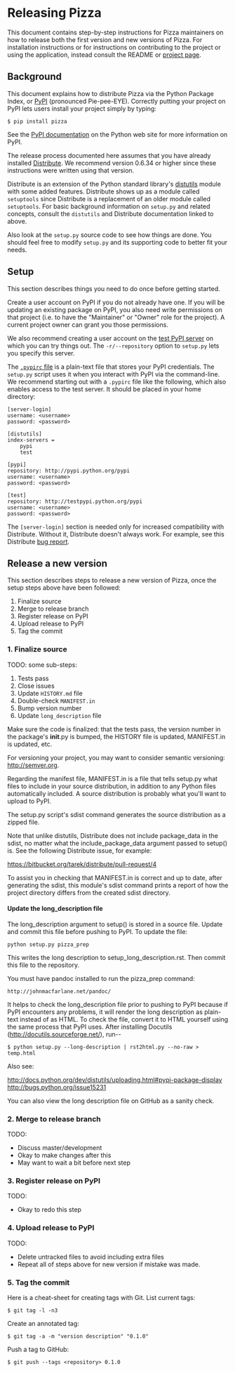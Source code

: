 Releasing Pizza
===============

This document contains step-by-step instructions for Pizza maintainers on
how to release both the first version and new versions of Pizza.
For installation instructions or for instructions on contributing to the
project or using the application, instead consult the README or
[project page](https://github.com/cjerdonek/groome-python-expected).


Background
----------

This document explains how to distribute Pizza via the Python Package Index,
or [PyPI](http://pypi.python.org/pypi) (pronounced Pie-pee-EYE).  Correctly
putting your project on PyPI lets users install your project simply by typing:

    $ pip install pizza

See the [PyPI documentation](http://docs.python.org/distutils/packageindex.html)
on the Python web site for more information on PyPI.

The release process documented here assumes that you have already installed
[Distribute](http://pypi.python.org/pypi/distribute).  We recommend version
0.6.34 or higher since these instructions were written using that version.

Distribute is an extension of the Python standard library's
[distutils](http://docs.python.org/distutils/index.html) module with
some added features.  Distribute shows up as a module called `setuptools`
since Distribute is a replacement of an older module called `setuptools`.
For basic background information on `setup.py` and related concepts,
consult the `distutils` and Distribute documentation linked to above.

Also look at the `setup.py` source code to see how things are done.  You
should feel free to modify `setup.py` and its supporting code to better fit
your needs.


Setup
-----

This section describes things you need to do once before getting started.

Create a user account on PyPI if you do not already have one.  If you will
be updating an existing package on PyPI, you also need write permissions
on that project (i.e. to have the "Maintainer" or "Owner" role for the
project).  A current project owner can grant you those permissions.

We also recommend creating a user account on the
[test PyPI server](http://testpypi.python.org/pypi) on which you can
try things out.  The `-r/--repository` option to `setup.py` lets you
specify this server.

The [`.pypirc` file](http://docs.python.org/dev/distutils/packageindex.html#the-pypirc-file)
is a plain-text file that stores your PyPI credentials.  The `setup.py`
script uses it when you interact with PyPI via the command-line.  We recommend
starting out with a `.pypirc` file like the following, which also enables
access to the test server.  It should be placed in your home directory:

    [server-login]
    username: <username>
    password: <password>

    [distutils]
    index-servers =
        pypi
        test

    [pypi]
    repository: http://pypi.python.org/pypi
    username: <username>
    password: <password>

    [test]
    repository: http://testpypi.python.org/pypi
    username: <username>
    password: <password>

The `[server-login]` section is needed only for increased compatibility
with Distribute.  Without it, Distribute doesn't always work. For example,
see this Distribute [bug report](https://bitbucket.org/tarek/distribute/issue/346/upload-fails-without-server-login-but).


Release a new version
---------------------

This section describes steps to release a new version of Pizza, once the
setup steps above have been followed:

1. Finalize source
2. Merge to release branch
3. Register release on PyPI
4. Upload release to PyPI
5. Tag the commit


### 1. Finalize source

TODO: some sub-steps:

1. Tests pass
2. Close issues
3. Update `HISTORY.md` file
4. Double-check `MANIFEST.in`
5. Bump version number
6. Update `long_description` file

Make sure the code is finalized: that the tests pass, the version number
in the package's __init__.py is bumped, the HISTORY file is updated,
MANIFEST.in is updated, etc.

For versioning your project, you may want to consider semantic versioning:
http://semver.org.

Regarding the manifest file, MANIFEST.in is a file that tells setup.py
what files to include in your source distribution, in addition to any
Python files automatically included.  A source distribution is probably what you'll want
to upload to PyPI.

The
setup.py script's sdist command generates the source distribution as a
zipped file.

Note that unlike
distutils, Distribute does not include package_data in the sdist, no matter
what the include_package_data argument passed to setup() is.  See the
following Distribute issue, for example:

https://bitbucket.org/tarek/distribute/pull-request/4

To assist you in checking that MANIFEST.in is correct and up to date, after
generating the sdist, this module's sdist command prints a report of how
the project directory differs from the created sdist directory.


#### Update the long_description file

The long_description argument to setup() is stored in a source file.
Update and commit this file before pushing to PyPI.  To update the file:

    python setup.py pizza_prep

This writes the long description to setup_long_description.rst.  Then commit
this file to the repository.

You must have pandoc installed to run the pizza_prep command:

    http://johnmacfarlane.net/pandoc/

It helps to check the long_description file prior to pushing to PyPI because
if PyPI encounters any problems, it will render the long description as
plain-text instead of as HTML.  To check the file, convert it to HTML yourself
using the same process that PyPI uses.  After installing Docutils
(http://docutils.sourceforge.net/), run--

    $ python setup.py --long-description | rst2html.py --no-raw > temp.html

Also see:

  http://docs.python.org/dev/distutils/uploading.html#pypi-package-display
  http://bugs.python.org/issue15231

You can also view the long description file on GitHub as a sanity check.


### 2. Merge to release branch

TODO:

* Discuss master/development
* Okay to make changes after this
* May want to wait a bit before next step


### 3. Register release on PyPI

TODO:

* Okay to redo this step


### 4. Upload release to PyPI

TODO:

* Delete untracked files to avoid including extra files
* Repeat all of steps above for new version if mistake was made.


### 5. Tag the commit

Here is a cheat-sheet for creating tags with Git.  List current tags:

    $ git tag -l -n3

Create an annotated tag:

    $ git tag -a -m "version description" "0.1.0"

Push a tag to GitHub:

    $ git push --tags <repository> 0.1.0
